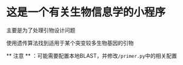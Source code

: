 # 这是一个有关生物信息学的小程序

主要是为了处理引物设计问题

使用遗传算法找到适用于某个突变较多生物基因的引物

** 注意 ** ：可能需要配置本地BLAST，并修改`/primer.py`中的相关配置